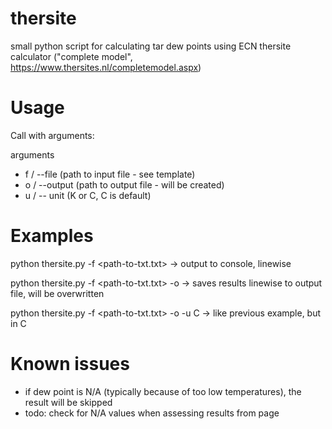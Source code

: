 # thersite
small python script for calculating tar dew points using ECN thersite calculator ("complete model", https://www.thersites.nl/completemodel.aspx)

# Usage

Call with arguments:

arguments
 - f / --file	(path to input file - see template)
 - o / --output	(path to output file - will be created)
 - u / -- unit	(K or C, C is default)


# Examples

python thersite.py -f <path-to-txt.txt>
 -> output to console, linewise

python thersite.py -f <path-to-txt.txt> -o <path-to-output>
 -> saves results linewise to output file, will be overwritten

python thersite.py -f <path-to-txt.txt> -o <path-to-output> -u C
-> like previous example, but in C
  
# Known issues
- if dew point is N/A (typically because of too low temperatures), the result will be skipped
- todo: check for N/A values when assessing results from page
